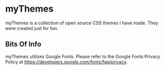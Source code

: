 # myThemes
myThemes is a collection of open source CSS themes I have made. They were created just for fun. 

## Bits Of Info
myThemes utilizes Google Fonts. Please refer to the Google Fonts Privacy Policy at https://developers.google.com/fonts/faq/privacy.
